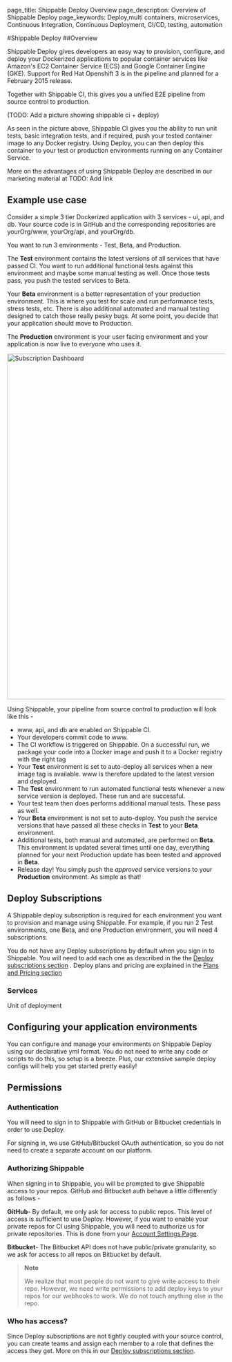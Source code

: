 page_title: Shippable Deploy Overview
page_description: Overview of Shippable Deploy
page_keywords: Deploy,multi containers, microservices, Continuous Integration, Continuous Deployment, CI/CD, testing, automation

#Shippable Deploy 
##Overview

Shippable Deploy gives developers an easy way to provision, configure, and deploy your Dockerized applications to  popular container services like Amazon's EC2 Container Service (ECS) and Google Container Engine (GKE). Support for Red Hat Openshift 3 is in the pipeline and planned for a February 2015 release.

Together with Shippable CI, this gives you a unified E2E pipeline from source control to production.

(TODO: Add a picture showing shippable ci + deploy)


As seen in the picture above, Shippable CI gives you the ability to run unit tests, basic integration tests, and if required, push your tested container image to any Docker registry. Using Deploy, you can then deploy this container to your test or production environments running on any Container Service. 

More on the advantages of using Shippable Deploy are described in our marketing material at TODO: Add link

## Example use case

Consider a simple 3 tier Dockerized application with 3 services - ui, api, and db. Your source code is in GitHub and the corresponding repositories are yourOrg/www, yourOrg/api, and yourOrg/db. 

You want to run 3 environments - Test, Beta, and Production. 

The **Test** environment contains the latest versions of all services that have passed CI. You want to run additional functional tests against this environment and maybe some manual testing as well. Once those tests pass, you push the tested services to Beta.
 
Your **Beta** environment is a better representation of your production environment. This is where you test for scale and run performance tests, stress tests, etc. There is also additional automated and manual testing designed to catch those really pesky bugs. At some point, you decide that your application should move to Production.

The **Production** environment is your user facing environment and your application is now live to everyone who uses it.

<img src="../images/deploy_subscriptions.png" alt="Subscription Dashboard" style="width:800px;"/>

Using Shippable, your pipeline from source control to production will look like this -

- www, api, and db are enabled on Shippable CI.  
- Your developers commit code to www. 
- The CI workflow is triggered on Shippable. On a successful run, we package your code into a Docker image and push it to a Docker registry with the right tag
- Your **Test** environment is set to auto-deploy all services when a new image tag is available. www is therefore updated to the latest version and deployed.
- The **Test** environment to run automated functional tests whenever a new service version is deployed. These run and are successful.
- Your test team then does performs additional manual tests. These pass as well.
- Your **Beta** environment is not set to auto-deploy. You push the service versions that have passed all these checks in **Test** to your **Beta** environment.   
- Additional tests, both manual and automated, are performed on **Beta**. This environment is updated several times until one day, everything planned for your next Production update has been tested and approved in **Beta**.
- Release day! You simply push the *approved* service versions to your **Production** environment. As simple as that! 

## Deploy Subscriptions
A Shippable deploy subscription is required for each environment you want to provision and manage using Shippable. For example, if you run 2 Test environments, one Beta, and one Production environment, you will need 4 subscriptions. 
  
You do not have any Deploy subscriptions by default when you sign in to Shippable. You will need to add each one as described in the the [Deploy subscriptions section](d_subscriptions.md) . Deploy plans and pricing are explained in the [Plans and Pricing section](gs_plans.md)
### Services
Unit of deployment

## Configuring your application environments
You can configure and manage your environments on Shippable Deploy using our declarative yml format. You do not need to write any code or scripts to do this, so setup is a breeze. Plus, our extensive sample deploy configs will help you get started pretty easily!

## Permissions

### Authentication

You will need to sign in to Shippable with GitHub or Bitbucket credentials in order to use Deploy.

For signing in, we use GitHub/Bitbucket OAuth authentication, so you do not need to create a separate account on our platform.

### Authorizing Shippable

When signing in to Shippable, you will be prompted to give Shippable access to your repos. GitHub and Bitbucket auth behave a little differently as follows -

**GitHub**- By default, we only ask for access to public repos. This level of access is sufficient to use Deploy. However, if you want to enable your private repos for CI using Shippable, you will need to authorize us for private repositories. This is done from your [Account Settings Page](account_settings.md).

**Bitbucket**- The Bitbucket API does not have public/private
granularity, so we ask for access to all repos on Bitbucket by default.

> **Note**
>
> We realize that most people do not want to give write access to their
> repo. However, we need write permissions to add deploy keys to your
> repos for our webhooks to work. We do not touch anything else in the
> repo.

### Who has access?

Since Deploy subscriptions are not tightly coupled with your source control, you can create teams and assign each member to a role that defines the access they get. More on this in our [Deploy subscriptions section](d_subscriptions.md).










